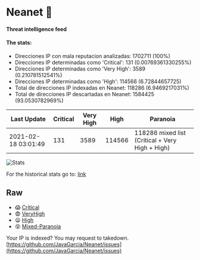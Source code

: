 # Neanet :hocho:
#### Threat intelligence feed
#### The stats:

- Direcciones IP con mala reputacion analizadas: 1702711 (100%)
- Direcciones IP determinadas como 'Critical':  131 (0.00769361330255%)
- Direcciones IP determinadas como 'Very High':  3589 (0.210781512541%)
- Direcciones IP determinadas como 'High':  114566 (6.72844657725)
- Total de direcciones IP indexadas en Neanet:  118286 (6.9469217031%)
- Total de direcciones IP descartadas en Neanet:  1584425 (93.0530782969%)

| Last Update | Critical | Very High | High | Paranoia |
| --- | --- | --- | --- | --- |
| 2021-02-18 03:01:49 | 131 | 3589 | 114566 | 118286 mixed list (Critical + Very High + High)|

![Stats](https://docs.google.com/spreadsheets/d/e/2PACX-1vSnaNMIXVabIpDJjufMlzH7poXnshF3mgd8Is1g9ytUEzVsP5my4Trn8f-xkoLLQ38xpL3HtmUexLo6/pubchart?oid=501124687&format=image)

For the historical stats go to: [link](/stats.csv)
## Raw
- :scream: [Critical](https://raw.githubusercontent.com/JavaGarcia/Neanet/master/blacklists/neanet_critical.txt)
- :fearful: [VeryHigh](https://raw.githubusercontent.com/JavaGarcia/Neanet/master/blacklists/neanet_veryHigh.txtt)
- :frowning: [High](https://raw.githubusercontent.com/JavaGarcia/Neanet/master/blacklists/neanet_high.txt)
- :dizzy_face: [Mixed-Paranoia](https://raw.githubusercontent.com/JavaGarcia/Neanet/master/blacklists/neanet_all.txt)


Your IP is indexed? You may request to takedown. [https://github.com/JavaGarcia/Neanet/issues](https://github.com/JavaGarcia/Neanet/issues)



















































































































































































































































































































































































































































































































































































































































































































































































































































































































































































































































































































































































































































































































































































































































































































































































































































































































































































































































































































































































































































































































































































































































































































































































































































































































































































































































































































































































































































































































































































































































































































































































































































































































































































































































































































































































































































































































































































































































































































































































































































































































































































































































































































































































































































